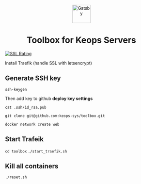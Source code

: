 <p align="center">
  <a href="https://www.ctc.io">
    <img alt="Gatsby" src="https://www.gatsbyjs.org/monogram.svg" width="60" />
  </a>
</p>
<h1 align="center">
  Toolbox for Keops Servers
</h1>

[![SSL Rating](https://sslbadge.org/?domain=traefik.keops.io)](https://www.ssllabs.com/ssltest/analyze.html?d=traefik.keops.io)


Install Traefik (handle SSL with letsencrypt)


## Generate SSH key
`ssh-keygen`

Then add key to github **deploy key settings**

`cat .ssh/id_rsa.pub`

`git clone git@github.com:keops-sys/toolbox.git`

`docker network create web`

## Start Trafeik


`cd toolbox`
```./start_traefik.sh```


## Kill all containers

```./reset.sh```
